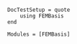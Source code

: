 ```@index
```

```@meta
DocTestSetup = quote
    using FEMBasis
end
```

```@autodocs
Modules = [FEMBasis]
```

